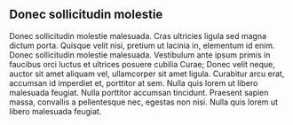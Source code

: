 ## Donec sollicitudin molestie

Donec sollicitudin molestie malesuada. Cras ultricies ligula sed magna dictum porta. Quisque velit nisi, pretium ut lacinia in, elementum id enim. Donec sollicitudin molestie malesuada. Vestibulum ante ipsum primis in faucibus orci luctus et ultrices posuere cubilia Curae; Donec velit neque, auctor sit amet aliquam vel, ullamcorper sit amet ligula. Curabitur arcu erat, accumsan id imperdiet et, porttitor at sem. Nulla quis lorem ut libero malesuada feugiat. Nulla porttitor accumsan tincidunt. Praesent sapien massa, convallis a pellentesque nec, egestas non nisi. Nulla quis lorem ut libero malesuada feugiat.